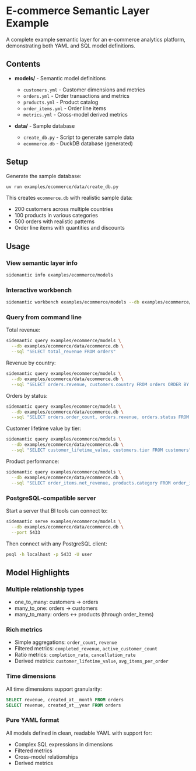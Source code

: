 # E-commerce Semantic Layer Example

A complete example semantic layer for an e-commerce analytics platform, demonstrating both YAML and SQL model definitions.

## Contents

- **models/** - Semantic model definitions
  - `customers.yml` - Customer dimensions and metrics
  - `orders.yml` - Order transactions and metrics
  - `products.yml` - Product catalog
  - `order_items.yml` - Order line items
  - `metrics.yml` - Cross-model derived metrics

- **data/** - Sample database
  - `create_db.py` - Script to generate sample data
  - `ecommerce.db` - DuckDB database (generated)

## Setup

Generate the sample database:

```bash
uv run examples/ecommerce/data/create_db.py
```

This creates `ecommerce.db` with realistic sample data:
- 200 customers across multiple countries
- 100 products in various categories
- 500 orders with realistic patterns
- Order line items with quantities and discounts

## Usage

### View semantic layer info

```bash
sidemantic info examples/ecommerce/models
```

### Interactive workbench

```bash
sidemantic workbench examples/ecommerce/models --db examples/ecommerce/data/ecommerce.db
```

### Query from command line

Total revenue:
```bash
sidemantic query examples/ecommerce/models \
  --db examples/ecommerce/data/ecommerce.db \
  --sql "SELECT total_revenue FROM orders"
```

Revenue by country:
```bash
sidemantic query examples/ecommerce/models \
  --db examples/ecommerce/data/ecommerce.db \
  --sql "SELECT orders.revenue, customers.country FROM orders ORDER BY orders.revenue DESC"
```

Orders by status:
```bash
sidemantic query examples/ecommerce/models \
  --db examples/ecommerce/data/ecommerce.db \
  --sql "SELECT orders.order_count, orders.revenue, orders.status FROM orders"
```

Customer lifetime value by tier:
```bash
sidemantic query examples/ecommerce/models \
  --db examples/ecommerce/data/ecommerce.db \
  --sql "SELECT customer_lifetime_value, customers.tier FROM customers"
```

Product performance:
```bash
sidemantic query examples/ecommerce/models \
  --db examples/ecommerce/data/ecommerce.db \
  --sql "SELECT order_items.net_revenue, products.category FROM order_items ORDER BY order_items.net_revenue DESC LIMIT 10"
```

### PostgreSQL-compatible server

Start a server that BI tools can connect to:

```bash
sidemantic serve examples/ecommerce/models \
  --db examples/ecommerce/data/ecommerce.db \
  --port 5433
```

Then connect with any PostgreSQL client:
```bash
psql -h localhost -p 5433 -U user
```

## Model Highlights

### Multiple relationship types
- one_to_many: customers → orders
- many_to_one: orders → customers
- many_to_many: orders ↔ products (through order_items)

### Rich metrics
- Simple aggregations: `order_count`, `revenue`
- Filtered metrics: `completed_revenue`, `active_customer_count`
- Ratio metrics: `completion_rate`, `cancellation_rate`
- Derived metrics: `customer_lifetime_value`, `avg_items_per_order`

### Time dimensions
All time dimensions support granularity:
```sql
SELECT revenue, created_at__month FROM orders
SELECT revenue, created_at__year FROM orders
```

### Pure YAML format
All models defined in clean, readable YAML with support for:
- Complex SQL expressions in dimensions
- Filtered metrics
- Cross-model relationships
- Derived metrics
